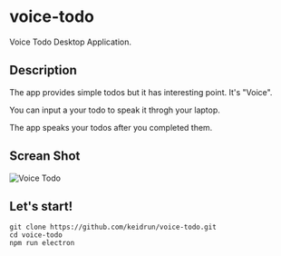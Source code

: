 # voice-todo
Voice Todo Desktop Application.

## Description
The app provides simple todos but it has interesting point. It's "Voice".

You can input a your todo to speak it throgh your laptop.

The app speaks your todos after you completed them.

## Screan Shot
![Voice Todo](https://user-images.githubusercontent.com/12680679/30004009-f9ec1d42-90f9-11e7-9065-78e2c2213244.png "Voice Todo")

## Let's start!
```
git clone https://github.com/keidrun/voice-todo.git
cd voice-todo
npm run electron
```
